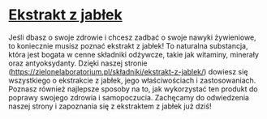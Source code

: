 # [Ekstrakt z jabłek](https://zielonelaboratorium.pl/składniki/ekstrakt-z-jablek/)

Jeśli dbasz o swoje zdrowie i chcesz zadbać o swoje nawyki żywieniowe, to koniecznie musisz poznać ekstrakt z jabłek! To naturalna substancja, która jest bogata w cenne składniki odżywcze, takie jak witaminy, minerały oraz antyoksydanty. Dzięki naszej stronie (https://zielonelaboratorium.pl/składniki/ekstrakt-z-jablek/) dowiesz się wszystkiego o ekstrakcie z jabłek, jego właściwościach i zastosowaniach. Poznasz również najlepsze sposoby na to, jak wykorzystać ten produkt do poprawy swojego zdrowia i samopoczucia. Zachęcamy do odwiedzenia naszej strony i zapoznania się z ekstraktem z jabłek już dziś!